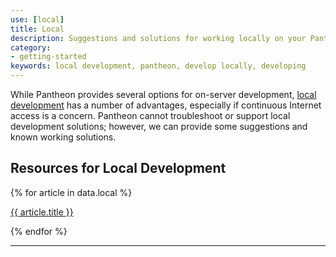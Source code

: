 ```yaml
---
use: [local]
title: Local
description: Suggestions and solutions for working locally on your Pantheon Drupal or WordPress site.
category:
- getting-started
keywords: local development, pantheon, develop locally, developing
---
```

While Pantheon provides several options for on-server development, [local development](/docs/articles/local/developing-locally) has a number of advantages, especially if continuous Internet access is a concern. Pantheon cannot troubleshoot or support local development solutions; however, we can provide some suggestions and known working solutions.

## Resources for Local Development

{% for article in data.local %}

<a href="{{ article.url }}">{{ article.title }}</a><br>

{% endfor %}
<hr>
